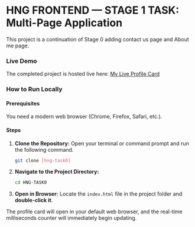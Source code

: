 # HNG FRONTEND — STAGE 1 TASK: Multi-Page Application
This project is a continuation of Stage 0 adding contact us page and About me page.
### Live Demo

The completed project is hosted live here:
[My Live Profile Card](https://profilecardhng0.netlify.app/)

### How to Run Locally

#### Prerequisites

You need a modern web browser (Chrome, Firefox, Safari, etc.).

#### Steps

1.  **Clone the Repository:**
    Open your terminal or command prompt and run the following command.

    ```bash
    git clone [hng-task0]
    ```

2.  **Navigate to the Project Directory:**

    ```bash
    cd HNG-TASK0
    ```

3.  **Open in Browser:**
    Locate the `index.html` file in the project folder and **double-click it**.

The profile card will open in your default web browser, and the real-time milliseconds counter will immediately begin updating.
